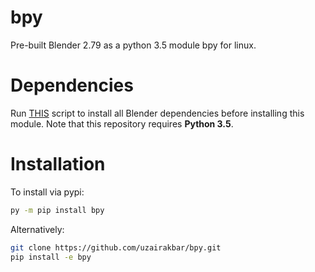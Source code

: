 # bpy
Pre-built Blender 2.79 as a python 3.5 module bpy for linux.

# Dependencies
Run [THIS](https://github.com/sobotka/blender/blob/v2.79/build_files/build_environment/install_deps.sh) script to install all Blender dependencies before installing this module. Note that this repository requires **Python 3.5**.

# Installation
To install via pypi:
```bash
py -m pip install bpy
```
Alternatively:
```bash
git clone https://github.com/uzairakbar/bpy.git
pip install -e bpy
```

